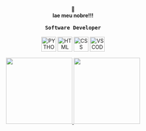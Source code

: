 <div align="center">
🎇<br>
<strong>Iae meu nobre!!!</strong><br>
<br>
<div align="center">
  <kbd>
  <strong>Software Developer</strong>
    </kbd>
</div>  
     <div align="center" style="display: inline_block"><br>  
        <img align="center" alt="PYTHON" height="40" width="40"
        src="https://user-images.githubusercontent.com/25181517/183423507-c056a6f9-1ba8-4312-a350-19bcbc5a8697.png">
        <img align="center" alt="HTML" height="40" width="40"
        src="https://user-images.githubusercontent.com/25181517/192158954-f88b5814-d510-4564-b285-dff7d6400dad.png">
       <img align="center" alt="CSS" height="40" width="40"
        src="https://user-images.githubusercontent.com/25181517/183898674-75a4a1b1-f960-4ea9-abcb-637170a00a75.png">
       <img align="center" alt="VSCODE" height="40" width="40"
        src="https://user-images.githubusercontent.com/25181517/192108891-d86b6220-e232-423a-bf5f-90903e6887c3.png">
     </div>
     
<div align="center"><br>

<div align="center">
  <a href="https://github.com/Malihgno616">
  <img height="180em" src="https://github-readme-stats.vercel.app/api?username=malihgno616&show_icons=true&theme=dracula&include_all_commits=true&count_private=true"/>
  <img height="180em" src="https://github-readme-stats.vercel.app/api/top-langs/?username=malihgno616&layout=compact&langs_count=7&theme=dracula"/>
</div>
